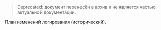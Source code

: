> Deprecated: документ перенесён в архив и не является частью актуальной документации.

План изменений логирования (исторический).

